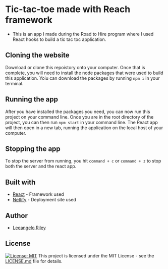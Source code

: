 # Tic-tac-toe made with Reach framework

- This is an app I made during the Road to Hire program where I used React hooks to build a tic tac toc application.

## Cloning the website
Download or clone this repoistory onto your computer. Once that is complete, you will need to install the node packages that were used to build this application. Yoiu can download the packages by running `npm i` in your terminal. 

## Running the app
After you have installed the packages you need, you can now run this project on your command line. Once you are in the root directory of the project, you can then run `npm start` in your command line. The React app will then open in a new tab, running the application on the local host of your computer. 

## Stopping the app
To stop the server from running, you hit `command + c` or `command + z` to stop both the server and the react app.

## Built with 
- [React](https://github.com/facebook/react) - Framework used
- [Netlify](https://www.netlify.com/) - Deployment site used

## Author 
- [Leeangelo Riley](https://github.com/LeCoding-tech)

## License
[![License: MIT](https://img.shields.io/badge/License-MIT-yellow.svg)](https://opensource.org/licenses/MIT)   This project is licensed under the MIT License - see the [LICENSE.md](https://github.com/LeCoding-tech/tic-tac-toe-react/blob/master/README.md) file for details.
